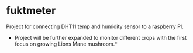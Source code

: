 # fuktmeter

Project for connecting DHT11 temp and humidity sensor to a raspberry PI. 
* Project will be further expanded to monitor different crops with the first focus
on growing Lions Mane mushroom.*
